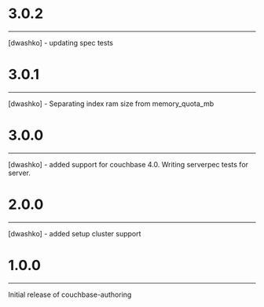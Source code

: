 # 3.0.2
-------
[dwashko] - updating spec tests

# 3.0.1
-------
[dwashko] - Separating index ram size from memory_quota_mb

# 3.0.0
-------
[dwashko] - added support for couchbase 4.0. Writing serverpec tests for server.

# 2.0.0
-------
[dwashko] - added setup cluster support

# 1.0.0
-------
Initial release of couchbase-authoring
